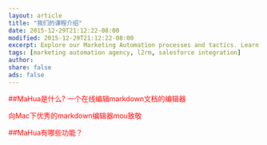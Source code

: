 ```yaml
---
layout: article
title: "我们的课程介绍"
date: 2015-12-29T21:12:22-08:00
modified: 2015-12-29T21:12:22-08:00
excerpt: Explore our Marketing Automation processes and tactics. Learn how we engage.
tags: [marketing automation agency, l2rm, salesforce integration]
author:
share: false
ads: false
---
```

<font color=red>
##MaHua是什么?
一个在线编辑markdown文档的编辑器

向Mac下优秀的markdown编辑器mou致敬

##MaHua有哪些功能？
</font>

